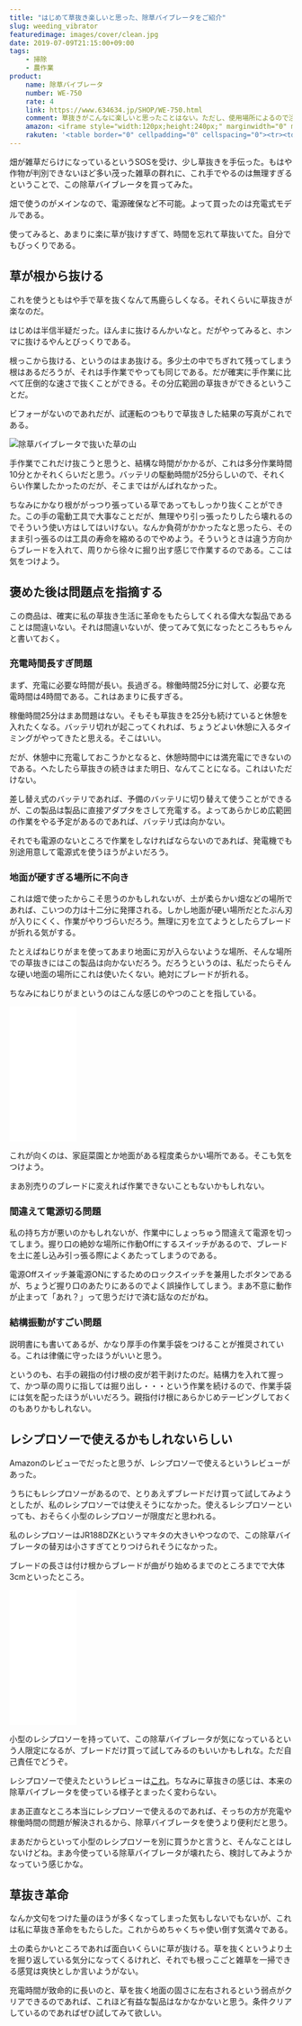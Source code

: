 ```yaml
---
title: "はじめて草抜き楽しいと思った、除草バイブレータをご紹介"
slug: weeding_vibrator
featuredimage: images/cover/clean.jpg
date: 2019-07-09T21:15:00+09:00
tags:
    - 掃除
    - 農作業
product:
    name: 除草バイブレータ
    number: WE-750
    rate: 4
    link: https://www.634634.jp/SHOP/WE-750.html
    comment: 草抜きがこんなに楽しいと思ったことはない。ただし、使用場所によるので注意。
    amazon: <iframe style="width:120px;height:240px;" marginwidth="0" marginheight="0" scrolling="no" frameborder="0" src="//rcm-fe.amazon-adsystem.com/e/cm?lt1=_blank&bc1=000000&IS2=1&bg1=FFFFFF&fc1=000000&lc1=0000FF&t=illusionspace-22&language=ja_JP&o=9&p=8&l=as4&m=amazon&f=ifr&ref=as_ss_li_til&asins=B07BSJ14R5&linkId=ea286e0f9e426a4e4902e0729aad84b4"></iframe>
    rakuten: '<table border="0" cellpadding="0" cellspacing="0"><tr><td><div style="border:1px solid #95a5a6;border-radius:.75rem;background-color:#FFFFFF;width:504px;margin:0px;padding:5px;text-align:center;overflow:hidden;"><table><tr><td style="width:240px"><a href="https://hb.afl.rakuten.co.jp/hgc/18ce1985.e3753b3f.18ce1986.04610324/?pc=https%3A%2F%2Fitem.rakuten.co.jp%2Fkohnan-eshop%2F4954849477508%2F&m=http%3A%2F%2Fm.rakuten.co.jp%2Fkohnan-eshop%2Fi%2F10138212%2F&link_type=picttext&ut=eyJwYWdlIjoiaXRlbSIsInR5cGUiOiJwaWN0dGV4dCIsInNpemUiOiIyNDB4MjQwIiwibmFtIjoxLCJuYW1wIjoicmlnaHQiLCJjb20iOjEsImNvbXAiOiJkb3duIiwicHJpY2UiOjEsImJvciI6MSwiY29sIjoxLCJiYnRuIjoxfQ%3D%3D" target="_blank" rel="nofollow noopener noreferrer" style="word-wrap:break-word;"  ><img src="https://hbb.afl.rakuten.co.jp/hgb/18ce1985.e3753b3f.18ce1986.04610324/?me_id=1343746&item_id=10138212&m=https%3A%2F%2Fthumbnail.image.rakuten.co.jp%2F%400_mall%2Fkohnan-eshop%2Fcabinet%2Fgoods%2F201904%2Fs1%2F4954849477508.jpg%3F_ex%3D80x80&pc=https%3A%2F%2Fthumbnail.image.rakuten.co.jp%2F%400_mall%2Fkohnan-eshop%2Fcabinet%2Fgoods%2F201904%2Fs1%2F4954849477508.jpg%3F_ex%3D240x240&s=240x240&t=picttext" border="0" style="margin:2px" alt="[商品価格に関しましては、リンクが作成された時点と現時点で情報が変更されている場合がございます。]" title="[商品価格に関しましては、リンクが作成された時点と現時点で情報が変更されている場合がございます。]"></a></td><td style="vertical-align:top;width:248px;"><p style="font-size:12px;line-height:1.4em;text-align:left;margin:0px;padding:2px 6px;word-wrap:break-word"><a href="https://hb.afl.rakuten.co.jp/hgc/18ce1985.e3753b3f.18ce1986.04610324/?pc=https%3A%2F%2Fitem.rakuten.co.jp%2Fkohnan-eshop%2F4954849477508%2F&m=http%3A%2F%2Fm.rakuten.co.jp%2Fkohnan-eshop%2Fi%2F10138212%2F&link_type=picttext&ut=eyJwYWdlIjoiaXRlbSIsInR5cGUiOiJwaWN0dGV4dCIsInNpemUiOiIyNDB4MjQwIiwibmFtIjoxLCJuYW1wIjoicmlnaHQiLCJjb20iOjEsImNvbXAiOiJkb3duIiwicHJpY2UiOjEsImJvciI6MSwiY29sIjoxLCJiYnRuIjoxfQ%3D%3D" target="_blank" rel="nofollow noopener noreferrer" style="word-wrap:break-word;"  >【期間限定】ムサシ 充電式 除草 バイブレーター イエロー WE-750Y コードレス リチウムイオン電池 連続使用時間：約25分</a><br><span >価格：6458円（税込、送料無料)</span> <span style="color:#BBB">(2019/7/9時点)</span></p><div style="margin:10px;"><a href="https://hb.afl.rakuten.co.jp/hgc/18ce1985.e3753b3f.18ce1986.04610324/?pc=https%3A%2F%2Fitem.rakuten.co.jp%2Fkohnan-eshop%2F4954849477508%2F&m=http%3A%2F%2Fm.rakuten.co.jp%2Fkohnan-eshop%2Fi%2F10138212%2F&link_type=picttext&ut=eyJwYWdlIjoiaXRlbSIsInR5cGUiOiJwaWN0dGV4dCIsInNpemUiOiIyNDB4MjQwIiwibmFtIjoxLCJuYW1wIjoicmlnaHQiLCJjb20iOjEsImNvbXAiOiJkb3duIiwicHJpY2UiOjEsImJvciI6MSwiY29sIjoxLCJiYnRuIjoxfQ%3D%3D" target="_blank" rel="nofollow noopener noreferrer" style="word-wrap:break-word;"  ><img src="https://static.affiliate.rakuten.co.jp/makelink/rl.svg" style="float:left;max-height:27px;width:auto;margin-top:0"></a><a href="https://hb.afl.rakuten.co.jp/hgc/18ce1985.e3753b3f.18ce1986.04610324/?pc=https%3A%2F%2Fitem.rakuten.co.jp%2Fkohnan-eshop%2F4954849477508%2F%3Fscid%3Daf_pc_bbtn&m=http%3A%2F%2Fm.rakuten.co.jp%2Fkohnan-eshop%2Fi%2F10138212%2F%3Fscid%3Daf_pc_bbtn&link_type=picttext&ut=eyJwYWdlIjoiaXRlbSIsInR5cGUiOiJwaWN0dGV4dCIsInNpemUiOiIyNDB4MjQwIiwibmFtIjoxLCJuYW1wIjoicmlnaHQiLCJjb20iOjEsImNvbXAiOiJkb3duIiwicHJpY2UiOjEsImJvciI6MSwiY29sIjoxLCJiYnRuIjoxfQ==" target="_blank" rel="nofollow noopener noreferrer" style="word-wrap:break-word;"  ><div style="float:right;width:41%;height:27px;background-color:#bf0000;color:#fff !important;font-size:12px;font-weight:500;line-height:27px;margin-left:1px;padding: 0 12px;border-radius:16px;cursor:pointer;text-align:center;">楽天で購入</div></a></div></td><tr></table></div><br><p style="color:#000000;font-size:12px;line-height:1.4em;margin:5px;word-wrap:break-word"></p></td></tr></table>'
---
```


畑が雑草だらけになっているというSOSを受け、少し草抜きを手伝った。もはや作物が判別できないほど多い茂った雑草の群れに、これ手でやるのは無理すぎるということで、この除草バイブレータを買ってみた。

畑で使うのがメインなので、電源確保など不可能。よって買ったのは充電式モデルである。

使ってみると、あまりに楽に草が抜けすぎて、時間を忘れて草抜いてた。自分でもびっくりである。

<!--more-->

## 草が根から抜ける

これを使うともはや手で草を抜くなんて馬鹿らしくなる。それくらいに草抜きが楽なのだ。

はじめは半信半疑だった。ほんまに抜けるんかいなと。だがやってみると、ホンマに抜けるやんとびっくりである。

根っこから抜ける、というのはまあ抜ける。多少土の中でちぎれて残ってしまう根はあるだろうが、それは手作業でやっても同じである。だが確実に手作業に比べて圧倒的な速さで抜くことができる。その分広範囲の草抜きができるということだ。

ビフォーがないのであれだが、試運転のつもりで草抜きした結果の写真がこれである。

![除草バイブレータで抜いた草の山](after_weeding.jpg)

手作業でこれだけ抜こうと思うと、結構な時間がかかるが、これは多分作業時間10分とかそれくらいだと思う。バッテリの駆動時間が25分らしいので、それくらい作業したかったのだが、そこまではがんばれなかった。

ちなみにかなり根ががっつり張っている草であってもしっかり抜くことができた。この手の電動工具で大事なことだが、無理やり引っ張ったりしたら壊れるのでそういう使い方はしてはいけない。なんか負荷がかかったなと思ったら、そのまま引っ張るのは工具の寿命を縮めるのでやめよう。そういうときは違う方向からブレードを入れて、周りから徐々に掘り出す感じで作業するのである。ここは気をつけよう。

## 褒めた後は問題点を指摘する

この商品は、確実に私の草抜き生活に革命をもたらしてくれる偉大な製品であることは間違いない。それは間違いないが、使ってみて気になったところもちゃんと書いておく。

### 充電時間長すぎ問題

まず、充電に必要な時間が長い。長過ぎる。稼働時間25分に対して、必要な充電時間は4時間である。これはあまりに長すぎる。

稼働時間25分はまあ問題はない。そもそも草抜きを25分も続けていると休憩を入れたくなる。バッテリ切れが起こってくれれば、ちょうどよい休憩に入るタイミングがやってきたと思える。そこはいい。

だが、休憩中に充電しておこうかとなると、休憩時間中には満充電にできないのである。へたしたら草抜きの続きはまた明日、なんてことになる。これはいただけない。

差し替え式のバッテリであれば、予備のバッテリに切り替えて使うことができるが、この製品は製品に直接アダプタをさして充電する。よってあらかじめ広範囲の作業をやる予定があるのであれば、バッテリ式は向かない。

それでも電源のないところで作業をしなければならないのであれば、発電機でも別途用意して電源式を使うほうがよいだろう。

### 地面が硬すぎる場所に不向き

これは畑で使ったからこそ思うのかもしれないが、土が柔らかい畑などの場所であれば、こいつの力は十二分に発揮される。しかし地面が硬い場所だとたぶん刃が入りにくく、作業がやりづらいだろう。無理に刃を立てようとしたらブレードが折れる気がする。

たとえばねじりがまを使ってあまり地面に刃が入らないような場所、そんな場所での草抜きにはこの製品は向かないだろう。だろうというのは、私だったらそんな硬い地面の場所にこれは使いたくない。絶対にブレードが折れる。

ちなみにねじりがまというのはこんな感じのやつのことを指している。

<iframe style="width:120px;height:240px;" marginwidth="0" marginheight="0" scrolling="no" frameborder="0" src="//rcm-fe.amazon-adsystem.com/e/cm?lt1=_blank&bc1=000000&IS2=1&bg1=FFFFFF&fc1=000000&lc1=0000FF&t=illusionspace-22&language=ja_JP&o=9&p=8&l=as4&m=amazon&f=ifr&ref=as_ss_li_til&asins=B002SW31H2&linkId=6d3e68dddabbdf49e2c3041718180937"></iframe>

これが向くのは、家庭菜園とか地面がある程度柔らかい場所である。そこも気をつけよう。

まあ別売りのブレードに変えれば作業できないこともないかもしれない。

### 間違えて電源切る問題

私の持ち方が悪いのかもしれないが、作業中にしょっちゅう間違えて電源を切ってしまう。握り口の絶妙な場所に作動Offにするスイッチがあるので、ブレードを土に差し込み引っ張る際によくあたってしまうのである。

電源Offスイッチ兼電源ONにするためのロックスイッチを兼用したボタンであるが、ちょうど握り口のあたりにあるのでよく誤操作してしまう。まあ不意に動作が止まって「あれ？」って思うだけで済む話なのだがね。

### 結構振動がすごい問題

説明書にも書いてあるが、かなり厚手の作業手袋をつけることが推奨されている。これは律儀に守ったほうがいいと思う。

というのも、右手の親指の付け根の皮が若干剥けたのだ。結構力を入れて握って、かつ草の周りに指しては掘り出し・・・という作業を続けるので、作業手袋には気を配ったほうがいいだろう。親指付け根にあらかじめテーピングしておくのもありかもしれない。

## レシプロソーで使えるかもしれないらしい

Amazonのレビューでだったと思うが、レシプロソーで使えるというレビューがあった。

うちにもレシプロソーがあるので、とりあえずブレードだけ買って試してみようとしたが、私のレシプロソーでは使えそうになかった。使えるレシプロソーといっても、おそらく小型のレシプロソーが限度だと思われる。

私のレシプロソーはJR188DZKというマキタの大きいやつなので、この除草バイブレータの替刃は小さすぎてとりつけられそうになかった。

ブレードの長さは付け根からブレードが曲がり始めるまでのところまでで大体3cmといったところ。

<iframe style="width:120px;height:240px;" marginwidth="0" marginheight="0" scrolling="no" frameborder="0" src="//rcm-fe.amazon-adsystem.com/e/cm?lt1=_blank&bc1=000000&IS2=1&bg1=FFFFFF&fc1=000000&lc1=0000FF&t=illusionspace-22&language=ja_JP&o=9&p=8&l=as4&m=amazon&f=ifr&ref=as_ss_li_til&asins=B079D726WC&linkId=fcbae16eda23f5cfe768b968fcc5eaf3"></iframe>

小型のレシプロソーを持っていて、この除草バイブレータが気になっているという人限定になるが、ブレードだけ買って試してみるのもいいかもしれな。ただ自己責任でどうぞ。

レシプロソーで使えたというレビューは[これ](https://www.amazon.co.jp/gp/customer-reviews/RLS694WKSJ7IM/ref=cm_cr_dp_d_rvw_ttl?ie=UTF8&ASIN=B072K4KF7D)。ちなみに草抜きの感じは、本来の除草バイブレータを使っている様子とまったく変わらない。

まあ正直なところ本当にレシプロソーで使えるのであれば、そっちの方が充電や稼働時間の問題が解決されるから、除草バイブレータを使うより便利だと思う。

まあだからといって小型のレシプロソーを別に買うかと言うと、そんなことはしないけどね。まあ今使っている除草バイブレータが壊れたら、検討してみようかなっていう感じかな。

## 草抜き革命

なんか文句をつけた量のほうが多くなってしまった気もしないでもないが、これは私に草抜き革命をもたらした。これからめちゃくちゃ使い倒す気満々である。

土の柔らかいところであれば面白いくらいに草が抜ける。草を抜くというより土を掘り返している気分になってくるけれど、それでも根っこごと雑草を一掃できる感覚は爽快としか言いようがない。

充電時間が致命的に長いのと、草を抜く地面の固さに左右されるという弱点がクリアできるのであれば、これほど有益な製品はなかなかないと思う。条件クリアしているのであればぜひ試してみて欲しい。
